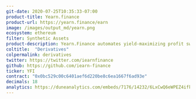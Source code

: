 ```yaml
---
git-date: 2020-07-25T10:35:33-07:00
product-title: Yearn.finance
product-url: https://yearn.finance/earn
image: /images/output_md/yearn.png
ecosystem: ethereum
filter: Synthetic Assets
product-description: Yearn.Finance automates yield-maximizing profit switching opportunities for liquidity providers and yield farmers.
coltitle:  "Derivatives"
colpermalink: derivatives
twitter: https://twitter.com/iearnfinance
github: https://github.com/iearn-finance
ticker: YFI
contract: "0x0bc529c00c6401aef6d220be8c6ea1667f6ad93e"
decimals: 18
analytics: https://duneanalytics.com/embeds/7176/14232/6LxCwQ6eWPEZ4ifkWEPLwpdNH2OWWecra7hbB5iM
---
```

